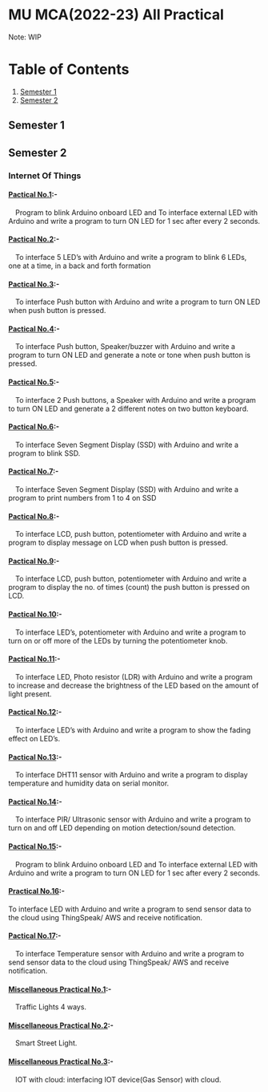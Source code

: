 # MU MCA(2022-23) All Practical
Note: WIP
# Table of Contents
1. [Semester 1](#semester-1)
2. [Semester 2](#semester-2)

## Semester 1

## Semester 2
### Internet Of Things
#### [Pactical No.1](https://www.tinkercad.com/things/2qxyQHsqtsz-practical-1):-
&emsp;Program to blink Arduino onboard LED and To interface external LED with Arduino and write a program to turn ON LED for 1 sec after every 2 seconds.
#### [Pactical No.2](https://www.tinkercad.com/things/1J0ZW4BZPME-practical-2):-
&emsp;To interface 5 LED’s with Arduino and write a program to blink 6 LEDs, one at a time, in a back and forth formation
#### [Pactical No.3](https://www.tinkercad.com/things/9uUrnFw5NBH-practical-3):-
&emsp;To interface Push button with Arduino and write a program to turn ON LED when push button is pressed.
#### [Pactical No.4](https://www.tinkercad.com/things/fEmS3dTc8Ed-practical-4):-
&emsp;To interface Push button, Speaker/buzzer with Arduino and write a program to turn ON LED and generate a note or tone when push button is pressed.
#### [Pactical No.5](https://www.tinkercad.com/things/klLURyo6VRD-practical-5):-
&emsp;To interface 2 Push buttons, a Speaker with Arduino and write a program to turn ON LED and generate a 2 different notes on two button keyboard.
#### [Pactical No.6](https://www.tinkercad.com/things/6coPRGRdPxN-practical-6):-
&emsp;To interface Seven Segment Display (SSD) with Arduino and write a program to blink SSD.
#### [Pactical No.7](https://www.tinkercad.com/things/iuR4E2fxnUP-practical-7):-
&emsp;To interface Seven Segment Display (SSD) with Arduino and write a program to
print numbers from 1 to 4 on SSD
#### [Pactical No.8](https://www.tinkercad.com/things/h37jV22XSOJ-practical-8):-
&emsp;To interface LCD, push button, potentiometer with Arduino and write a program to display message on LCD when push button is pressed.
#### [Pactical No.9](https://www.tinkercad.com/things/jm9lMBBKL0Z-practical-9):-
&emsp;To interface LCD, push button, potentiometer with Arduino and write a program to display the no. of times (count) the push button is pressed on LCD.
#### [Pactical No.10](https://www.tinkercad.com/things/fs9agiEeeYT-practical-10):-
&emsp;To interface LED’s, potentiometer with Arduino and write a program to turn on or off more of the LEDs by turning the potentiometer knob.
#### [Pactical No.11](https://www.tinkercad.com/things/lkbjSKdekCz-practical-11):-
&emsp;To interface LED, Photo resistor (LDR) with Arduino and write a program to increase and decrease the brightness of the LED based on the amount of light present.
#### [Pactical No.12](https://www.tinkercad.com/things/cxCYsXksDL4-practical-12):-
&emsp;To interface LED’s with Arduino and write a program to show the fading effect on LED’s.
#### [Pactical No.13](https://www.tinkercad.com/things/cuFEe4eo1ks-practical-13):-
&emsp;To interface DHT11 sensor with Arduino and write a program to display temperature and humidity data on serial monitor.
#### [Pactical No.14](https://www.tinkercad.com/things/2PAC3r6nS7t-practical-14):-
&emsp;To interface PIR/ Ultrasonic sensor with Arduino and write a program to turn on and off LED depending on motion detection/sound detection.
#### [Pactical No.15](https://www.tinkercad.com/things/7ybnd77gunX-practical-15):-
&emsp;Program to blink Arduino onboard LED and To interface external LED with Arduino and write a program to turn ON LED for 1 sec after every 2 seconds.
#### [Practical No.16](https://www.tinkercad.com/things/5DzL2Xtz4vY):-
To interface LED with Arduino and write a program to send sensor data to the cloud using ThingSpeak/ AWS and receive notification.
#### [Pactical No.17](https://www.tinkercad.com/things/jzIzgFdH9RI-practical-17):-
&emsp;To interface Temperature sensor with Arduino and write a program to send sensor data to the cloud using ThingSpeak/ AWS and receive notification.
#### [Miscellaneous Practical No.1](https://www.tinkercad.com/things/260XnFw4FB6):-
&emsp;Traffic Lights 4 ways.
#### [Miscellaneous Practical No.2](https://www.tinkercad.com/things/81inKRX7WwY):-
&emsp;Smart Street Light.
#### [Miscellaneous Practical No.3](https://www.tinkercad.com/things/ayuRSWUZy18):-
&emsp;IOT with cloud: interfacing IOT device(Gas Sensor) with cloud.
